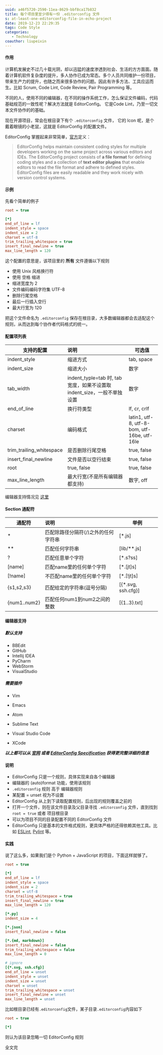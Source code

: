 ```yaml
---
uuid: a46f5720-2590-11ea-8629-bbf8ca17b832
title: 每个项目里至少得有一份 .editorconfig 文件
s: at-least-one-editorconfig-file-in-echo-project
date: 2019-12-23 22:29:35
tags: Code Style
categories:
   - Technology
coauthor: liupeixin
---
```

#### 作用

计算机发展史不过几十载光阴，却以迅猛的速度渗透到社会、生活的方方面面。随着计算机软件复杂度的提升，多人协作已成为常态。多个人员共同维护一份项目，带来生产力的提升，也随之而来很多协作的问题。因此有许多方法、工具应运而生。比如 Scrum, Code Lint, Code Review, Pair Programming 等。



不同的人，使用不同的编辑器，在不同的操作系统工作，怎么保证文件编码，代码基础规范的一致性呢？解决方法就是 EditorConfig。 它是Code Lint，乃至一切文本文件协作的的基础。



现在开源项目，常会在根目录下有个 `.editorconfig`  文件， 它的 Icon 呢，是个戴着眼镜的小老鼠，这就是 EditorConfig 的配置文件。



EditorConfig 掌握起来非常简单，[官方](https://editorconfig.org/)定义：

> EditorConfig helps maintain consistent coding styles for multiple developers working on the same project across various editors and IDEs. The EditorConfig project consists of **a file format** for defining coding styles and a collection of **text editor plugins** that enable editors to read the file format and adhere to defined styles. EditorConfig files are easily readable and they work nicely with version control systems.



#### 示例

先看个简单的例子
<!-- more -->

```ini
root = true

[*]
end_of_line = lf
indent_style = space
indent_size = 2
charset = utf-8
trim_trailing_whitespace = true
insert_final_newline = true
max_line_length = 120
```



这个配置的意思是，该项目里的 **所有** 文件遵循以下规则

- 使用 Unix 风格换行符
- 使用 空格 缩进
- 缩进宽度为 2
- 文件编码编码字符集 UTF-8
- 删除行尾空格
- 最后一行插入空行
- 最大行宽为 120

把这个文件命名为 `.editorconfig` 保存在根目录，大多数编辑器都会去适配这个规则，从而达到每个协作者代码格式的统一。



#### 配置项列表

| 支持的配置 | 说明 | 可选值 |
| ---- | :----| ---- |
|indent_style|缩进方式| tab, space |
|indent_size|缩进大小| 数字 |
|tab_width|indent_typle=tab 时, tab宽度，如果不设置取indent_size，一般不单独设置| 数字 |
|end_of_line|换行符类型| lf, cr, crlf |
|charset|编码格式| latin1, utf-8, utf-8-bom, utf-16be, utf-16le |
|trim_trailing_whitespace|是否删除行尾空格| true, false |
|insert_final_newline|文件是否以空行结束| true, false |
|root|true, false| true, false |
|max_line_length|最大行宽(不是所有编辑器都支持)| 数字, off |

编辑器支持情况见 [这里](https://github.com/editorconfig/editorconfig/wiki/EditorConfig-Properties#widely-supported-by-editors)



#### Section 通配符


| 通配符 | 说明 | 举例 |
| ---- | :----| ---- |
|\*| 匹配除路径分隔符(/)之外的任何字符串 | [*.js] |
|\*\*| 匹配任何字符串 | [lib/**.js] |
|?| 匹配任意单个字符 | [*.s?ss] |
|\[name\]| 匹配name里的任何单个字符 | [*.[jt]s] |
|\[\!name\]| 不匹配name里的任何单个字符 | [*.[!jt]s] |
|\{s1,s2,s3\}| 匹配给定的字符串(逗号分隔) | [{*.svg, ssh.cfg}] |
|\{num1..num2\}| 匹配任何num1到num2之间的整数 | [{1..3}.txt] |



#### 编辑器支持

##### 默认支持

- BBEdit
- GitHub
- Intellij IDEA
- PyCharm
- WebStorm
- VisualStudio


##### 需要插件

- Vim

- Emacs

- Atom

- Sublime Text

- Visual Studio Code

- XCode



***以上都可以从 [官网](https://editorconfig.org/) 或者 [EditorConfig Specification](https://editorconfig-specification.readthedocs.io/en/latest/) 获得更完整详细的信息***



#### 说明

- EditorConfig 只是一个规则，具体实现来自各个编辑器
- 编辑器的 (auto)format 功能，使用该规则
- `.editorconfig` 规则 高于 编辑器规则
- 某配置 = unset 视为不设置
- EditorConfig 从上到下读取配置规则，后出现的规则覆盖之前的
- 打开一个文件，则在该文件目录及父目录寻找 `.editorconfig`  文件，直到找到 `root = true` 或者 项目根目录
- 可以为项目不同的目录配置不同的 EditorConfig 文件
- EditorConfig 只是基本的文件格式规则，更具体严格的还得依赖其他工具。比如 [ESLint](https://eslint.org/), [Pylint](https://www.pylint.org/) 等。



#### 实践

说了这么多，如果我们是个 Python + JavaScript 的项目，下面这样就够了。

```ini
root = true

[*]
end_of_line = lf
indent_style = space
indent_size = 2
charset = utf-8
trim_trailing_whitespace = true
insert_final_newline = true
max_line_length = 120

[*.py]
indent_size = 4

[*.json]
insert_final_newline = false

[*.{md, markdown}]
insert_final_newline = false
trim_trailing_whitespace = false
max_line_length = 0

# ignore
[{*.svg, ssh.cfg}]
end_of_line = unset
indent_style = unset
indent_size = unset
charset = unset
trim_trailing_whitespace = unset
insert_final_newline = unset
max_line_length = unset
```



比如根目录已经有`.editorconfig`文件，某子目录`.editorconfig`内容如下

```ini
root = true

[*]
```
则认为该目录忽略一切 EditorConfig 规则



全文完
